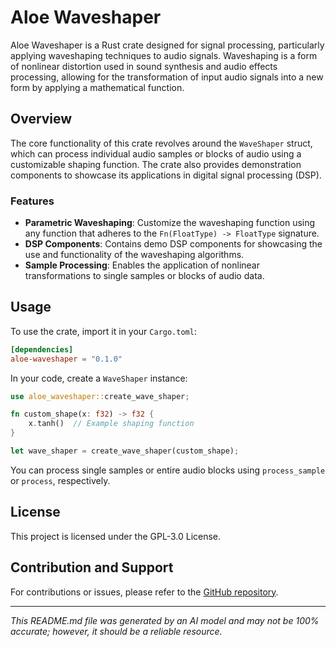 # Aloe Waveshaper

Aloe Waveshaper is a Rust crate designed for signal processing, particularly applying waveshaping techniques to audio signals. Waveshaping is a form of nonlinear distortion used in sound synthesis and audio effects processing, allowing for the transformation of input audio signals into a new form by applying a mathematical function.

## Overview

The core functionality of this crate revolves around the `WaveShaper` struct, which can process individual audio samples or blocks of audio using a customizable shaping function. The crate also provides demonstration components to showcase its applications in digital signal processing (DSP).

### Features
- **Parametric Waveshaping**: Customize the waveshaping function using any function that adheres to the `Fn(FloatType) -> FloatType` signature.
- **DSP Components**: Contains demo DSP components for showcasing the use and functionality of the waveshaping algorithms.
- **Sample Processing**: Enables the application of nonlinear transformations to single samples or blocks of audio data.

## Usage

To use the crate, import it in your `Cargo.toml`:

```toml
[dependencies]
aloe-waveshaper = "0.1.0"
```

In your code, create a `WaveShaper` instance:

```rust
use aloe_waveshaper::create_wave_shaper;

fn custom_shape(x: f32) -> f32 {
    x.tanh()  // Example shaping function
}

let wave_shaper = create_wave_shaper(custom_shape);
```

You can process single samples or entire audio blocks using `process_sample` or `process`, respectively.

## License

This project is licensed under the GPL-3.0 License.

## Contribution and Support
For contributions or issues, please refer to the [GitHub repository](https://github.com/klebs6/aloe-rs).

---

*This README.md file was generated by an AI model and may not be 100% accurate; however, it should be a reliable resource.*